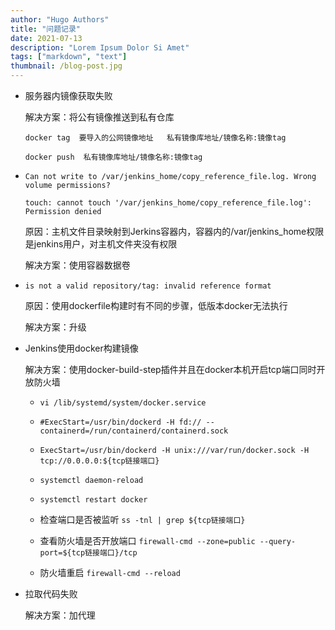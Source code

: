 ```yaml
---
author: "Hugo Authors"
title: "问题记录"
date: 2021-07-13
description: "Lorem Ipsum Dolor Si Amet"
tags: ["markdown", "text"]
thumbnail: /blog-post.jpg
---
```


- 服务器内镜像获取失败

  解决方案：将公有镜像推送到私有仓库

  `docker tag  要导入的公网镜像地址   私有镜像库地址/镜像名称:镜像tag`

  `docker push  私有镜像库地址/镜像名称:镜像tag`

- `Can not write to /var/jenkins_home/copy_reference_file.log. Wrong volume permissions?`

  `touch: cannot touch '/var/jenkins_home/copy_reference_file.log': Permission denied`

  原因：主机文件目录映射到Jerkins容器内，容器内的/var/jenkins_home权限是jenkins用户，对主机文件夹没有权限

  解决方案：使用容器数据卷

- `is not a valid repository/tag: invalid reference format`

  原因：使用dockerfile构建时有不同的步骤，低版本docker无法执行

  解决方案：升级

- Jenkins使用docker构建镜像

  解决方案：使用docker-build-step插件并且在docker本机开启tcp端口同时开放防火墙

  - `vi /lib/systemd/system/docker.service`
  - `#ExecStart=/usr/bin/dockerd -H fd:// --containerd=/run/containerd/containerd.sock`

  - `ExecStart=/usr/bin/dockerd -H unix:///var/run/docker.sock -H tcp://0.0.0.0:${tcp链接端口}`

  - `systemctl daemon-reload`

  - `systemctl restart docker`

  - 检查端口是否被监听 `ss -tnl | grep ${tcp链接端口}`

  - 查看防火墙是否开放端口 `firewall-cmd --zone=public --query-port=${tcp链接端口}/tcp`

  - 防火墙重启 `firewall-cmd --reload`

- 拉取代码失败

  解决方案：加代理

